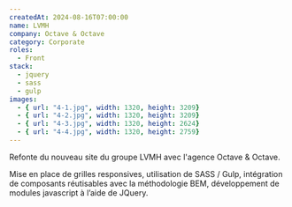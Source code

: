 ```yaml
---
createdAt: 2024-08-16T07:00:00
name: LVMH
company: Octave & Octave
category: Corporate
roles:
  - Front
stack:
  - jquery
  - sass
  - gulp
images:
  - { url: "4-1.jpg", width: 1320, height: 3209}
  - { url: "4-2.jpg", width: 1320, height: 3209}
  - { url: "4-3.jpg", width: 1320, height: 2624}
  - { url: "4-4.jpg", width: 1320, height: 2759}
---
```


Refonte du nouveau site du groupe LVMH avec l'agence Octave & Octave.

Mise en place de grilles responsives, utilisation de SASS / Gulp, intégration de composants réutisables avec la méthodologie BEM, développement de modules javascript à l’aide de JQuery.
